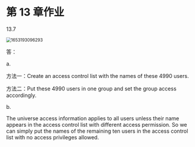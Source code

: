 # 第 13 章作业

13.7

<img src="C:\Users\Xiao-PC\AppData\Roaming\Typora\typora-user-images\1653193096293.png" alt="1653193096293" style="zoom:80%;" />

答：

a. 

方法一：Create an access control list with the names of these 4990 users.

方法二：Put these 4990 users in one group and set the group access accordingly. 

b. 

The universe access information applies to all users unless their name appears in the access control list with different access permission. So we can simply put the names of the remaining ten users in the access control list with no access privileges allowed.

